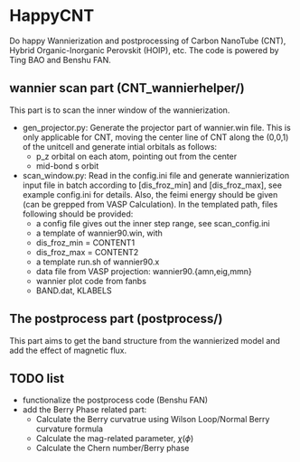 # HappyCNT

Do happy Wannierization and postprocessing of Carbon NanoTube (CNT), Hybrid Organic-Inorganic Perovskit (HOIP), etc. The code is powered by Ting BAO and Benshu FAN.

## wannier scan part (CNT_wannierhelper/)
This part is to scan the inner window of the wannierization.
+ gen_projector.py: 
Generate the projector part of wannier.win file. This is only applicable for CNT, moving the center line of CNT along the (0,0,1) of the unitcell and generate intial orbitals as follows:
    - p_z orbital on each atom, pointing out from the center 
    - mid-bond s orbit
+ scan_window.py:
    Read in the config.ini file and generate wannierization input file in batch according to [dis_froz_min] and [dis_froz_max], see example config.ini for details. Also, the feimi energy should be given (can be grepped from VASP Calculation). In the templated path, files following should be provided:
    - a config file gives out the inner step range, see scan_config.ini
    - a template of wannier90.win, with 
    -  dis_froz_min = CONTENT1
    -  dis_froz_max = CONTENT2
    - a template run.sh of wannier90.x
    - data file from VASP projection: wannier90.{amn,eig,mmn}
    - wannier plot code from fanbs
    - BAND.dat, KLABELS


## The postprocess part (postprocess/)
This part aims to get the band structure from the wannierized model and add the effect of magnetic flux.


## TODO list
+ functionalize the postprocess code (Benshu FAN)
+ add the Berry Phase related part:
    + Calculate the Berry curvatrue using Wilson Loop/Normal Berry curvature formula
    + Calculate the mag-related parameter, $\chi(\phi)$ 
    + Calculate the Chern number/Berry phase
